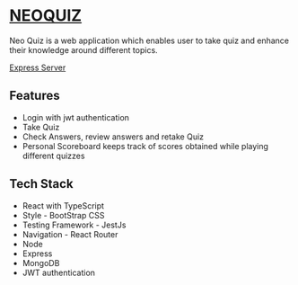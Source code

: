 # [NEOQUIZ](https://neoquiz.netlify.app/) 
Neo Quiz is a web application which enables user to take quiz and enhance their knowledge around different topics.

[Express Server](https://replit.com/@KUNALGUPTA9/QuizApp)

## Features
- Login with jwt authentication
- Take Quiz
- Check Answers, review answers and retake Quiz
- Personal Scoreboard keeps track of scores obtained while playing different quizzes

## Tech Stack
- React with TypeScript
- Style - BootStrap CSS
- Testing Framework - JestJs
- Navigation - React Router
- Node
- Express
- MongoDB
- JWT authentication

